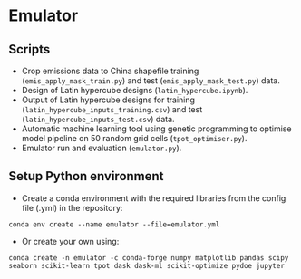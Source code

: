 # Emulator
## Scripts
- Crop emissions data to China shapefile training (`emis_apply_mask_train.py`) and test (`emis_apply_mask_test.py`) data.  
- Design of Latin hypercube designs (`latin_hypercube.ipynb`).  
- Output of Latin hypercube designs for training (`latin_hypercube_inputs_training.csv`) and test (`latin_hypercube_inputs_test.csv`) data.  
- Automatic machine learning tool using genetic programming to optimise model pipeline on 50 random grid cells (`tpot_optimiser.py`).  
- Emulator run and evaluation (`emulator.py`).  

## Setup Python environment
- Create a conda environment with the required libraries from the config file (.yml) in the repository:
```
conda env create --name emulator --file=emulator.yml
```
- Or create your own using:
```
conda create -n emulator -c conda-forge numpy matplotlib pandas scipy seaborn scikit-learn tpot dask dask-ml scikit-optimize pydoe jupyter
```
